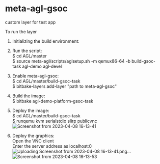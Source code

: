 # meta-agl-gsoc
custom layer for test app


To run the layer

1. Initializing the build environment:

2. Run the script: \
$ cd AGL/master \
$ source meta-agl/scripts/aglsetup.sh -m qemux86-64 -b build-gsoc-task agl-demo agl-devel 

3. Enable meta-agl-gsoc: \
$ cd AGL/master/build-gsoc-task \
$ bitbake-layers add-layer "path to meta-agl-gsoc" 

4. Build the image: \
$ bitbake agl-demo-platform-gsoc-task 

5. Deploy the image: \
$ cd AGL/master/build-gsoc-task \
$ runqemu kvm serialstdio slirp publicvnc ![Screenshot from 2023-04-08 16-13-41](https://user-images.githubusercontent.com/96018337/230718782-8a0bb398-3bd3-4de7-9030-46d27022ff9e.png)


6. Deploy the graphics: \
  Open the VNC client \
  Enter the server address as localhost:0 
![Uploading Screenshot from 2023-04-08 16-13-41.png…]()
![Screenshot from 2023-04-08 16-13-53](https://user-images.githubusercontent.com/96018337/230718786-3ab52a76-8e20-47e9-9004-4a78c803de7e.png)
